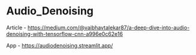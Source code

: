 # Audio_Denoising

Article - https://medium.com/@vaibhavtalekar87/a-deep-dive-into-audio-denoising-with-tensorflow-cnn-a996e0c62e16

App - https://audiodenoising.streamlit.app/
